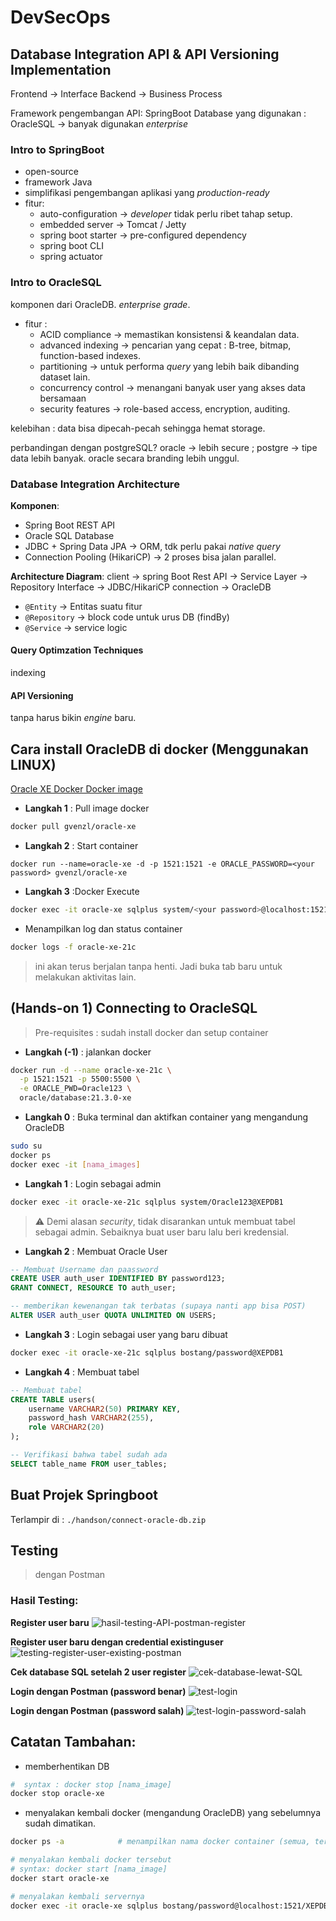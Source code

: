 # DevSecOps
## Database Integration API & API Versioning Implementation

Frontend →  Interface
Backend  →  Business Process

Framework pengembangan API: SpringBoot
Database yang digunakan : OracleSQL → banyak digunakan _enterprise_

### Intro to SpringBoot
- open-source
- framework Java
- simplifikasi pengembangan aplikasi yang _production-ready_
- fitur:
    - auto-configuration → _developer_ tidak perlu ribet tahap setup.
    - embedded server → Tomcat / Jetty
    - spring boot starter → pre-configured dependency
    - spring boot CLI
    - spring actuator

### Intro to OracleSQL
komponen dari OracleDB. _enterprise grade_.
- fitur :
    - ACID compliance → memastikan konsistensi & keandalan data.
    - advanced indexing → pencarian yang cepat : B-tree, bitmap, function-based indexes.
    - partitioning → untuk performa _query_ yang lebih baik dibanding dataset lain.
    - concurrency control → menangani banyak user yang akses data bersamaan
    - security features → role-based access, encryption, auditing.

kelebihan : data bisa dipecah-pecah sehingga hemat storage.

perbandingan dengan postgreSQL?
oracle → lebih secure ; postgre → tipe data lebih banyak.
oracle secara branding lebih unggul.

### Database Integration Architecture
**Komponen**:
- Spring Boot REST API
- Oracle SQL Database
- JDBC + Spring Data JPA → ORM, tdk perlu pakai _native query_
- Connection Pooling (HikariCP) → 2 proses bisa jalan parallel.

**Architecture Diagram**:
client → spring Boot Rest API → Service Layer → Repository Interface → JDBC/HikariCP connection → OracleDB


- `@Entity` → Entitas suatu fitur
- `@Repository` → block code untuk urus DB (findBy)
- `@Service` → service logic

#### Query Optimzation Techniques
indexing

#### API Versioning
tanpa harus bikin _engine_ baru.


## Cara install OracleDB di docker (Menggunakan LINUX)

<!-- Cara ini sesat -> image hilang setelah restart -->
<!-- 
- **Langkah 0** : download rpm script 
di [Website resmi Oracle Database XE](https://www.oracle.com/database/technologies/xe-downloads.html)

- **Langkah 1** : clone OracleDB docker image script
```bash
git clone https://github.com/oracle/docker-images.git
cd docker-images/OracleDatabase/SingleInstance/dockerfiles
```

- **Langkah 2** : salin rpm script ke folder sesuai
```bash
cp ~/Downloads/oracle-database-xe-21c-1.0-1.ol8.x86_64.rpm ./21.3.0/
```

- **Langkah 3** : Build docker image
```bash
./buildDockerImage.sh -x -v 21.3.0
```
-->

[Oracle XE Docker Docker image](https://hub.docker.com/r/gvenzl/oracle-xe)

- **Langkah 1** : Pull image docker
```bash
docker pull gvenzl/oracle-xe
```

- **Langkah 2** : Start container
```
docker run --name=oracle-xe -d -p 1521:1521 -e ORACLE_PASSWORD=<your password> gvenzl/oracle-xe
```

- **Langkah 3** :Docker Execute
```bash
docker exec -it oracle-xe sqlplus system/<your password>@localhost:1521/XEPDB1
```

- Menampilkan log dan status container
```bash
docker logs -f oracle-xe-21c
```
> ini akan terus berjalan tanpa henti. Jadi buka tab baru untuk melakukan aktivitas lain.

## (Hands-on 1) Connecting to OracleSQL

> Pre-requisites : sudah install docker dan setup container

- **Langkah (-1)** : jalankan docker 
```bash
docker run -d --name oracle-xe-21c \
  -p 1521:1521 -p 5500:5500 \
  -e ORACLE_PWD=Oracle123 \
  oracle/database:21.3.0-xe
```

- **Langkah 0** : Buka terminal dan aktifkan container yang mengandung OracleDB
```bash
sudo su
docker ps
docker exec -it [nama_images]
```


- **Langkah 1** : Login sebagai admin
```bash
docker exec -it oracle-xe-21c sqlplus system/Oracle123@XEPDB1
```

> ⚠️ Demi alasan _security_, tidak disarankan untuk membuat tabel sebagai admin. Sebaiknya buat user baru lalu beri kredensial.

- **Langkah 2** : Membuat Oracle User 
```sql
-- Membuat Username dan paassword
CREATE USER auth_user IDENTIFIED BY password123;
GRANT CONNECT, RESOURCE TO auth_user;

-- memberikan kewenangan tak terbatas (supaya nanti app bisa POST)
ALTER USER auth_user QUOTA UNLIMITED ON USERS;
```

- **Langkah 3** : Login sebagai user yang baru dibuat 
```bash
docker exec -it oracle-xe-21c sqlplus bostang/password@XEPDB1
```

- **Langkah 4** : Membuat tabel
```sql
-- Membuat tabel
CREATE TABLE users(
    username VARCHAR2(50) PRIMARY KEY,
    password_hash VARCHAR2(255),
    role VARCHAR2(20)
);

-- Verifikasi bahwa tabel sudah ada
SELECT table_name FROM user_tables;
```

## Buat Projek Springboot

Terlampir di : `./handson/connect-oracle-db.zip`

## Testing

> dengan Postman
 
### Hasil Testing:
**Register user baru**
![hasil-testing-API-postman-register](./img/hasil-testing-API-postman-register.png)

**Register user baru dengan credential existinguser**
![testing-register-user-existing-postman](./img/testing-register-user-existing-postman.png)

**Cek database SQL setelah 2 user register**
![cek-database-lewat-SQL](./img/cek-database-lewat-SQL.png)

**Login dengan Postman (password benar)**
![test-login](./img/test-login.png)

**Login dengan Postman (password salah)**
![test-login-password-salah](./img/test-login-password-salah.png)

## Catatan Tambahan:
- memberhentikan DB
```bash
#  syntax : docker stop [nama_image]
docker stop oracle-xe
```
- menyalakan kembali docker (mengandung OracleDB) yang sebelumnya sudah dimatikan.
```bash
docker ps -a            # menampilkan nama docker container (semua, termasuk yang in-active)

# menyalakan kembali docker tersebut
# syntax: docker start [nama_image] 
docker start oracle-xe

# menyalakan kembali servernya
docker exec -it oracle-xe sqlplus bostang/password@localhost:1521/XEPDB1
```